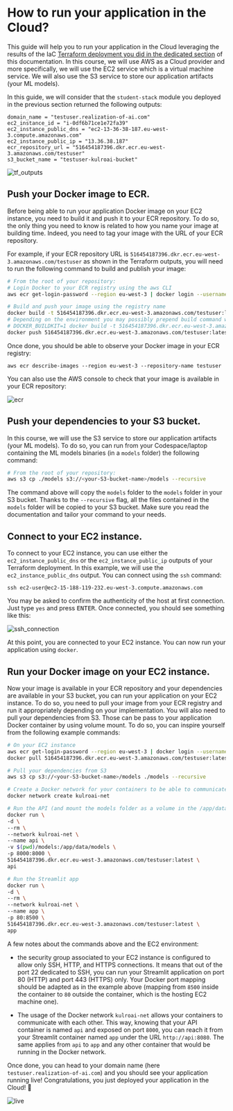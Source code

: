 # How to run your application in the Cloud?

This guide will help you to run your application in the Cloud leveraging the results of the IaC 
[Terraform deployment you did in the dedicated section](./terraform_get_started.md) of this documentation.
In this course, we will use AWS as a Cloud provider and more specifically, we will use the EC2 service
which is a virtual machine service. We will also use the S3 service to store our application artifacts 
(your ML models).

In this guide, we will consider that the `student-stack` module you deployed in the previous section
returned the following outputs:

```
domain_name = "testuser.realization-of-ai.com"
ec2_instance_id = "i-0df6b71ce1e72fa39"
ec2_instance_public_dns = "ec2-13-36-38-187.eu-west-3.compute.amazonaws.com"
ec2_instance_public_ip = "13.36.38.187"
ecr_repository_url = "516454187396.dkr.ecr.eu-west-3.amazonaws.com/testuser"
s3_bucket_name = "testuser-kulroai-bucket"
```

![tf_outputs](./img/tf_output.png)

## Push your Docker image to ECR.

Before being able to run your application Docker image on your EC2 instance, you need to build it and
push it to your ECR repository. To do so, the only thing you need to know is related to how you name
your image at building time. Indeed, you need to tag your image with the URL of your ECR repository.

For example, if your ECR repository URL is `516454187396.dkr.ecr.eu-west-3.amazonaws.com/testuser` as
shown in the Terraform outputs, you will need to run the following command to build and publish your image:

```bash
# From the root of your repository:
# Login Docker to your ECR registry using the aws CLI
aws ecr get-login-password --region eu-west-3 | docker login --username AWS --password-stdin 516454187396.dkr.ecr.eu-west-3.amazonaws.com

# Build and push your image using the registry name
docker build -t 516454187396.dkr.ecr.eu-west-3.amazonaws.com/testuser:latest .
# Depending on the environment you may possibly prepend build command with DOCKER_BUILDKIT=1 statement
# DOCKER_BUILDKIT=1 docker build -t 516454187396.dkr.ecr.eu-west-3.amazonaws.com/testuser:latest .
docker push 516454187396.dkr.ecr.eu-west-3.amazonaws.com/testuser:latest
```

Once done, you should be able to observe your Docker image in your ECR registry:
```
aws ecr describe-images --region eu-west-3 --repository-name testuser
```

You can also use the AWS console to check that your image is available in your ECR repository:

![ecr](./img/ecr.png)

## Push your dependencies to your S3 bucket.

In this course, we will use the S3 service to store our application artifacts (your ML models). To do 
so, you can run from your Codespace/laptop containing the ML models binaries (in a `models` folder) 
the following command:

```bash
# From the root of your repository:
aws s3 cp ./models s3://<your-S3-bucket-name>/models --recursive
```

The command above will copy the `models` folder to the `models` folder in your S3 bucket. Thanks to 
the `--recursive` flag, all the files contained in the `models` folder will be copied to your S3 bucket.
Make sure you read the documentation and tailor your command to your needs.

## Connect to your EC2 instance.

To connect to your EC2 instance, you can use either the `ec2_instance_public_dns` or the `ec2_instance_public_ip`
outputs of your Terraform deployment. In this example, we will use the `ec2_instance_public_dns` output.
You can connect using the `ssh` command:

```
ssh ec2-user@ec2-15-188-119-232.eu-west-3.compute.amazonaws.com
```

You may be asked to confirm the authenticity of the host at first connection. Just type `yes` and 
press <kbd>ENTER</kbd>. Once connected, you should see something like this:

![ssh_connection](./img/ssh_connection.png)

At this point, you are connected to your EC2 instance. You can now run your application using `docker`.

## Run your Docker image on your EC2 instance.

Now your image is available in your ECR repository and your dependencies are available in your S3 bucket,
you can run your application on your EC2 instance. To do so, you need to pull your image from your ECR
registry and run it appropriately depending on your implementation. You will also need to pull your 
dependencies from S3. Those can be pass to your application Docker container by using volume mount. 
To do so, you can inspire yourself from the following example commands:

```bash
# On your EC2 instance
aws ecr get-login-password --region eu-west-3 | docker login --username AWS --password-stdin 516454187396.dkr.ecr.eu-west-3.amazonaws.com
docker pull 516454187396.dkr.ecr.eu-west-3.amazonaws.com/testuser:latest

# Pull your dependencies from S3
aws s3 cp s3://<your-S3-bucket-name>/models ./models --recursive

# Create a Docker network for your containers to be able to communicate
docker network create kulroai-net

# Run the API (and mount the models folder as a volume in the /app/data/models folder of the image)
docker run \
-d \
--rm \
--network kulroai-net \
--name api \
-v $(pwd)/models:/app/data/models \
-p 8000:8000 \
516454187396.dkr.ecr.eu-west-3.amazonaws.com/testuser:latest \
api

# Run the Streamlit app 
docker run \
-d \
--rm \
--network kulroai-net \
--name app \
-p 80:8500 \
516454187396.dkr.ecr.eu-west-3.amazonaws.com/testuser:latest \
app
```

A few notes about the commands above and the EC2 environment:

* the security group associated to your EC2 instance is configured to allow only SSH, HTTP, 
  and HTTPS connections. It means that out of the port 22 dedicated to SSH, you can run your Streamlit 
  application on port 80 (HTTP) and port 443 (HTTPS) only. Your Docker port mapping should be adapted
  as in the example above (mapping from `8500` inside the container to `80` outside the container, which 
  is the hosting EC2 machine one).

* The usage of the Docker network `kulroai-net` allows your containers to communicate with each other. This way,
  knowing that your API container is named `api` and exposed on port `8000`, you can reach it from your Streamlit
  container named `app` under the URL `http://api:8080`. The same applies from `api` to `app` and any other container
  that would be running in the Docker network.

Once done, you can head to your domain name (here `testuser.realization-of-ai.com`) and you should see
your application running live! Congratulations, you just deployed your application in the Cloud! 🎉

![live](./img/live.png)

